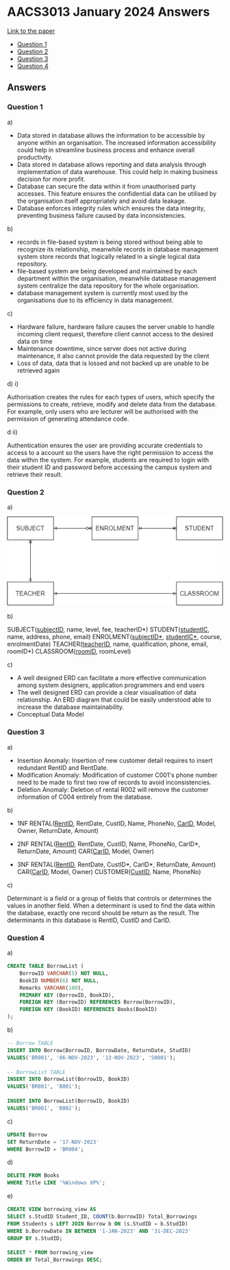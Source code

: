 <!-- @import "[TOC]" {cmd="toc" depthFrom=1 depthTo=6 orderedList=false} -->

# AACS3013 January 2024 Answers

[Link to the paper](https://eprints.tarc.edu.my/27897/1/AACS3013.pdf)

- [Question 1](#question-1)
- [Question 2](#question-2)
- [Question 3](#question-3)
- [Question 4](#question-4)

## Answers

### Question 1

a)

- Data stored in database allows the information to be accessible by anyone within an organisation. The increased information accessibility could help in streamline business process and enhance overall productivity.
- Data stored in database allows reporting and data analysis through implementation of data warehouse. This could help in making business decision for more profit.
- Database can secure the data within it from unauthorised party accesses. This feature ensures the confidential data can be utilised by the organisation itself appropriately and avoid data leakage.
- Database enforces integrity rules which ensures the data integrity, preventing business failure caused by data inconsistencies. 

b) 

- records in file-based system is being stored without being able to recognize its relationship, meanwhile records in database management system store records that logically related in a single logical data repository.
- file-based system are being developed and maintained by each department within the organisation, meanwhile database management system centralize the data repository for the whole organisation.
- database management system is currently most used by the organisations due to its efficiency in data management.

c)

- Hardware failure, hardware failure causes the server unable to handle incoming client request, therefore client cannot access to the desired data on time
- Maintenance downtime, since server does not active during maintenance, it also cannot provide the data requested by the client
- Loss of data, data that is lossed and not backed up are unable to be retrieved again

d) i) 

Authorisation creates the rules for each types of users, which specify the permissions to create, retrieve, modify and delete data from the database. For example, only users who are lecturer will be authorised with the permission of generating attendance code.

d ii) 

Authentication ensures the user are providing accurate credentials to access to a account so the users have the right permission to access the data within the system. For example, students are required to login with their student ID and password before accessing the campus system and retrieve their result.

### Question 2

a)

![ERD Diagram](./question2a.png)

b)

SUBJECT(<ins>subjectID</ins>, name, level, fee, teacherID\*)
STUDENT(<ins>studentIC</ins>, name, address, phone, email)
ENROLMENT(<ins>subjectID\*</ins>, <ins>studentIC\*</ins>, course, enrolmentDate)
TEACHER(<ins>teacherID</ins>, name, qualification, phone, email, roomID\*)
CLASSROOM(<ins>roomID</ins>, roomLevel)

c)

- A well designed ERD can facilitate a more effective communication among system designers, application programmers and end users
- The well designed ERD can provide a clear visualisation of data relationship. An ERD diagram that could be easily understood able to increase the database maintainability.
- Conceptual Data Model


### Question 3

a) 

- Insertion Anomaly: Insertion of new customer detail requires to insert redundant RentID and RentDate.
- Modification Anomaly: Modification of customer C001's phone number need to be made to first two row of records to avoid inconsistencies.
- Deletion Anomaly: Deletion of rental R002 will remove the customer information of C004 entirely from the database.

b)

- 1NF
RENTAL(<ins>RentID</ins>, RentDate, CustID, Name, PhoneNo, <ins>CarID</ins>, Model, Owner, ReturnDate, Amount)

- 2NF
RENTAL(<ins>RentID</ins>, RentDate, CustID, Name, PhoneNo, CarID\*, ReturnDate, Amount)
CAR(<ins>CarID</ins>, Model, Owner)

- 3NF
RENTAL(<ins>RentID</ins>, RentDate, CustID\*, CarID\*, ReturnDate, Amount)
CAR(<ins>CarID</ins>, Model, Owner)
CUSTOMER(<ins>CustID</ins>, Name, PhoneNo)

c)

Determinant is a field or a group of fields that controls or determines the values in another field. When a determinant is used to find the data within the database, exactly one record should be return as the result. 
The determinants in this database is RentID, CustID and CarID.

### Question 4

a) 

```sql
CREATE TABLE BorrowList (
	BorrowID VARCHAR(5) NOT NULL,
	BookID NUMBER(6) NOT NULL,
	Remarks VARCHAR(100),
	PRIMARY KEY (BorrowID, BookID),
	FOREIGN KEY (BorrowID) REFERENCES Borrow(BorrowID),
	FOREIGN KEY (BookID) REFERENCES Books(BookID)
);
```

b)

```sql
-- Borrow TABLE
INSERT INTO Borrow(BorrowID, BorrowDate, ReturnDate, StudID)
VALUES('BR001', '06-NOV-2023', '13-NOV-2023', 'S0001');

-- BorrowList TABLE
INSERT INTO BorrowList(BorrowID, BookID)
VALUES('BR001', 'B001');

INSERT INTO BorrowList(BorrowID, BookID)
VALUES('BR001', 'B002');
```

c)

```sql
UPDATE Borrow
SET ReturnDate = '17-NOV-2023'
WHERE BorrowID = 'BR004';
```

d)

```sql
DELETE FROM Books
WHERE Title LIKE '%Windows XP%';
```

e)

```sql
CREATE VIEW borrowing_view AS
SELECT s.StudID Student_ID, COUNT(b.BorrowID) Total_Borrowings
FROM Students s LEFT JOIN Borrow b ON (s.StudID = b.StudID)
WHERE b.BorrowDate IN BETWEEN '1-JAN-2023' AND '31-DEC-2023'
GROUP BY s.StudID;

SELECT * FROM borrowing_view
ORDER BY Total_Borrowings DESC;
```
